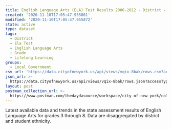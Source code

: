 ```yaml
---
title: English Language Arts (ELA) Test Results 2006-2012 - District - Ethnicity
created: '2020-11-10T17:05:47.955861'
modified: '2020-11-10T17:05:47.955872'
state: active
type: dataset
tags:
  - District
  - Ela Test
  - English Language Arts
  - Grade
  - Lifelong Learning
groups:
  - Local Government
csv_url: 'https://data.cityofnewyork.us/api/views/vqix-8bak/rows.csv?accessType=DOWNLOAD'
json_url: >-
  https://data.cityofnewyork.us/api/views/vqix-8bak/rows.json?accessType=DOWNLOAD
layout: post
postman_collection_url: >-
  https://www.postman.com/thedaydasource/workspace/city-of-new-york/collection/15909983-678dae5d-89fb-4b02-acf6-5befc570eef1
---
```

Latest available data and trends in the state assessment results of English Language Arts for grades 3 through 8. Data are disaggregated by district and student ethnicity.
